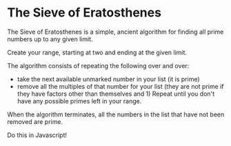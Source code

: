 # The Sieve of Eratosthenes
The Sieve of Eratosthenes is a simple, ancient algorithm for finding all prime numbers up to any given limit.

Create your range, starting at two and ending at the given limit.

The algorithm consists of repeating the following over and over:

- take the next available unmarked number in your list (it is prime)
- remove all the multiples of that number for your list (they are not prime if they have factors other than themselves and 1)
Repeat until you don't have any possible primes left in your range.

When the algorithm terminates, all the numbers in the list that have not been removed are prime.

Do this in Javascript!